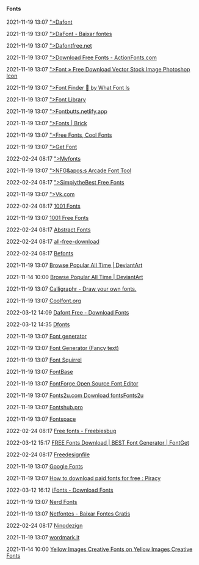 ####  Fonts

2021-11-19 13:07 [&quot;&gt;Dafont](https://www.dafont.com/)

2021-11-19 13:07 [&quot;&gt;DaFont - Baixar fontes](https://www.dafont.com/pt/)

2021-11-19 13:07 [&quot;&gt;Dafontfree.net](https://www.dafontfree.net/)

2021-11-19 13:07 [&quot;&gt;Download Free Fonts - ActionFonts.com](https://www.actionfonts.com/)

2021-11-19 13:07 [&quot;&gt;Font » Free Download Vector Stock Image Photoshop Icon](https://graphicex.com/font)

2021-11-19 13:07 [&quot;&gt;Font Finder 🔎 by What Font Is](https://www.whatfontis.com/)

2021-11-19 13:07 [&quot;&gt;Font Library](https://fontlibrary.org/)

2021-11-19 13:07 [&quot;&gt;Fontbutts.netlify.app](https://fontbutts.netlify.app/)

2021-11-19 13:07 [&quot;&gt;Fonts | Brick](https://brick.im/fonts/)

2021-11-19 13:07 [&quot;&gt;Free Fonts, Cool Fonts](https://www.urbanfonts.com/)

2021-11-19 13:07 [&quot;&gt;Get Font](https://getfont.herokuapp.com/)

2022-02-24 08:17 [&quot;&gt;Myfonts](https://www.myfonts.com/collections/special-offers)

2021-11-19 13:07 [&quot;&gt;NFG&amp;apos;s Arcade Font Tool](https://nfggames.com/games/fontmaker/)

2022-02-24 08:17 [&quot;&gt;SimplytheBest Free Fonts](https://simplythebest.net/fonts/)

2021-11-19 13:07 [&quot;&gt;Vk.com](https://vk.com/topic-50911295_28400542?offset=3040)

2022-02-24 08:17 [1001 Fonts](https://www.1001fonts.com/)

2021-11-19 13:07 [1001 Free Fonts](https://www.1001freefonts.com/)

2022-02-24 08:17 [Abstract Fonts](https://www.abstractfonts.com/)

2022-02-24 08:17 [all-free-download](https://all-free-download.com/font/)

2022-02-24 08:17 [Befonts](https://befonts.com/)

2021-11-19 13:07 [Browse Popular All Time | DeviantArt](https://www.deviantart.com/search?q=free+font)

2021-11-14 10:00 [Browse Popular All Time | DeviantArt](https://www.deviantart.com/search?q=free%20font)

2021-11-19 13:07 [Calligraphr - Draw your own fonts.](https://www.calligraphr.com/en/)

2021-11-19 13:07 [Coolfont.org](https://coolfont.org/)

2022-03-12 14:09 [Dafont Free - Download Fonts](https://www.dafontfree.io/)

2022-03-12 14:35 [Dfonts](https://www.dfonts.org/)

2021-11-19 13:07 [Font generator](https://fsymbols.com/generators/)

2021-11-19 13:07 [Font Generator (Fancy text)](https://www.fontgeneratoronline.com/)

2021-11-19 13:07 [Font Squirrel](https://www.fontsquirrel.com/)

2021-11-19 13:07 [FontBase](https://fontba.se/)

2021-11-19 13:07 [FontForge Open Source Font Editor](https://fontforge.org/en-US/)

2021-11-19 13:07 [Fonts2u.com Download fontsFonts2u](https://fonts2u.com/index.html)

2021-11-19 13:07 [Fontshub.pro](https://fontshub.pro/)

2021-11-19 13:07 [Fontspace](https://www.fontspace.com/)

2022-02-24 08:17 [Free fonts - Freebiesbug](https://freebiesbug.com/free-fonts/)

2022-03-12 15:17 [FREE Fonts Download | BEST Font Generator | FontGet](https://www.fontget.com/)

2022-02-24 08:17 [Freedesignfile](https://freedesignfile.com/category/font)

2021-11-19 13:07 [Google Fonts](https://fonts.google.com/)

2021-11-19 13:07 [How to download paid fonts for free : Piracy](https://www.reddit.com/comments/8tqfg6)

2022-03-12 16:12 [iFonts - Download Fonts](https://ifonts.xyz/)

2021-11-19 13:07 [Nerd Fonts](https://www.nerdfonts.com/)

2021-11-19 13:07 [Netfontes - Baixar Fontes Gratis](https://www.netfontes.com.br/)

2022-02-24 08:17 [Ninodezign](https://ninodezign.com/26-great-free-fonts-web-designer)

2021-11-19 13:07 [wordmark.it](https://wordmark.it/)

2021-11-14 10:00 [Yellow Images Creative Fonts on Yellow Images Creative Fonts](https://yellowimages.com/creative-fonts/all)




